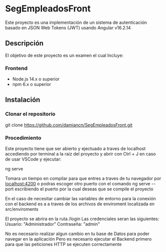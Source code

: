 # SegEmpleadosFront

Este proyecto es una implementación de un sistema de autenticación basado en JSON Web Tokens (JWT) usando Angular v16.2.14

## Descripción

El objetivo de este proyecto es un examen el cual Incluye:

### Frontend

- Node.js 14.x o superior
- npm 6.x o superior

## Instalación

### Clonar el repositorio

git clone https://github.com/damiancn/SegEmpleadosFront.git

### Procedimiento

Este proyecto tiene que ser abierto y ejectuado a traves de localhost
accediendo por terminal a la raiz del proyecto y abrir con Ctrl + J en caso de usar VSCode y ejecutar:

ng serve

Tomara un tiempo en compilar para que entres a traves de tu navegador por [localhost:4200](http://localhost:4200)
o podras escoger otro puerto con el comando
ng serve --port
escribiendo el puerto por la cual deseas que se compile el proyecto

En el caso de necesitar cambiar las variables de entorno para la conexión con el backend es a a traves de los archivos de enviroment
localizada en src/enviroments

El proyecto se abrira en la ruta /login 
Las credenciales seran las siguientes:
Usuario: "Administrador"
Contraseña: "admin"

No es necesario realizar algun cambio en tu base de Datos para poder navegar en la aplicación
Pero es necesario ejecutar el Backend primero para que las peticiones HTTP se ejecuten correctamente
